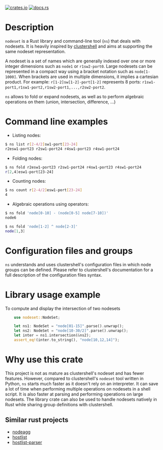 [![crates.io](https://img.shields.io/crates/v/nodeset.svg)](https://crates.io/crates/nodeset)
[![docs.rs](https://docs.rs/nodeset/badge.svg)](https://docs.rs/nodeset)

# Description

`nodeset` is a Rust library and command-line tool (`ns`) that deals with nodesets. It is
heavily inspired by [clustershell](https://cea-hpc.github.io/clustershell/) and
aims at supporting the same nodeset representation.

A nodeset is a set of names which are generally indexed over one or more integer
dimensions such as `node1` or `r1sw2-port0`. Large nodesets can be represented
in a compact way using a bracket notation such as `node[1-1000]`. When brackets
are used in multiple dimensions, it implies a cartesian product. For example:
`r[1-2]sw[1-2]-port[1-2]` represents 8 ports:
`r1sw1-port1,r1sw1-port2,r1sw2-port1,...,r2sw2-port2`.

`ns` allows to fold or expand nodesets, as well as to perform algebraic
operations on them (union, intersection, difference, ...)

# Command line examples

* Listing nodes:
```bash
$ ns list r[2-4/2]sw1-port[23-24]
r2esw1-port23 r2sw1-port24 r4sw1-port23 r4sw1-port24
```
* Folding nodes:
```bash
$ ns fold r2esw1-port23 r2sw1-port24 r4sw1-port23 r4sw1-port24
r[2,4]esw1-port[23-24]
```
* Counting nodes:
```bash
$ ns count r[2-4/2]esw1-port[23-24]
4
```
* Algebraic operations using operators:
```bash
$ ns fold 'node[0-10] - (node[0-5] node[7-10])'
node6

$ ns fold 'node[1-2] ^ node[2-3]'
node[1,3]
```

# Configuration files and groups
`ns` understands and uses clustershell's configuration files in which node
groups can be defined. Please refer to clustershell's documentation for a full
description of the configuration files syntax.

# Library usage example

To compute and display the intersection of two nodesets

```rust
    use nodeset::NodeSet;

    let ns1: NodeSet = "node[01-15]".parse().unwrap();
    let ns2: NodeSet = "node[10-30/2]".parse().unwrap();
    let inter = ns1.intersection(&ns2);
    assert_eq!(inter.to_string(), "node[10,12,14]");
```

# Why use this crate

This project is not as mature as clustershell's nodeset and has fewer features.
However, compared to clustershell's `nodeset` tool written in Python, `ns`
starts much faster as it doesn't rely on an interpreter. It can save a lot of
time when performing multiple operations on nodesets in a shell script. It is
also faster at parsing and performing operations on large nodesets. The library
crate can also be used to handle nodesets natively in Rust while sharing group
definitions with clustershell.

## Similar rust projects

* [nodeagg](https://crates.io/crates/nodeagg)
* [hostlist](https://crates.io/crates/hostlist)
* [hostlist-parser](https://crates.io/crates/hostlist-parser)
